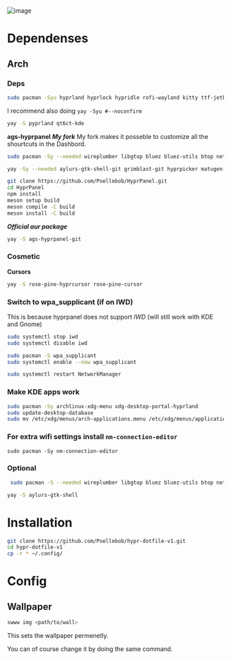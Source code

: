 ![image](https://github.com/user-attachments/assets/b6a5f2bb-609c-49a2-b681-3a4fe2a4cb0c)

# Dependenses 
## Arch
### Deps
```bash
sudo pacman -Syu hyprland hyprlock hypridle rofi-wayland kitty ttf-jetbrains-mono-nerd swww qt6-wayland qt5-wayland qt5ct grim slurp swappy cliphist
```
I recommend also doing `yay -Syu #--noconfirm`
```bash
yay -S pyprland qt6ct-kde
```

**ags-hyprpanel**
***My fork***
My fork makes it posseble to customize all the shourtcuts in the Dashbord.
```bash
sudo pacman -Sy --needed wireplumber libgtop bluez bluez-utils btop networkmanager dart-sass wl-clipboard brightnessctl swww python upower pacman-contrib power-profiles-daemon gvfs wf-recorder meson npm nodejs ninja
```
```bash
yay -Sy --needed aylurs-gtk-shell-git grimblast-git hyprpicker matugen-bin python-gpustat hyprsunset-git #--noconfirm
```
```bash
git clone https://github.com/Poellebob/HyprPanel.git
cd HyprPanel
npm install
meson setup build
meson compile -C build
meson install -C build
```
***Official aur package***
```bash 
yay -S ags-hyprpanel-git
```

### Cosmetic
**Cursors**
```bash
yay -S rose-pine-hyprcursor rose-pine-cursor
```
### Switch to wpa_supplicant (if on IWD)
This is because hyprpanel does not support *IWD* (will still work with KDE and Gnome)
```bash
sudo systemctl stop iwd
sudo systemctl disable iwd

sudo pacman -S wpa_supplicant
sudo systemctl enable --now wpa_supplicant

sudo systemctl restart NetworkManager
```
### Make KDE apps work
```bash
sudo pacman -Sy archlinux-xdg-menu xdg-desktop-portal-hyprland
sudo update-desktop-database
sudo mv /etc/xdg/menus/arch-applications.menu /etc/xdg/menus/applications.menu 
```
### For extra wifi settings install `nm-connection-editor`
```sudo pacman -Sy nm-connection-editor```

### Optional
```bash
 sudo pacman -S --needed wireplumber libgtop bluez bluez-utils btop networkmanager dart-sass wl-clipboard brightnessctl swww python upower pacman-contrib power-profiles-daemon gvfs cliphist

yay -S aylurs-gtk-shell
```

# Installation
```bash
git clone https://github.com/Poellebob/hypr-dotfile-v1.git
cd hypr-dotfile-v1
cp -r * ~/.config/
```
# Config
## Wallpaper 
```bash
swww img <path/to/wall>
```
This sets the wallpaper permenetly.

You can of course change it by doing the same command.
